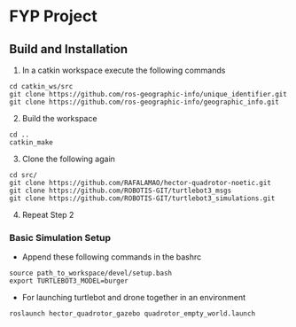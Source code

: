 # FYP Project 

## Build and Installation
1.  In a catkin workspace execute the following commands
```
cd catkin_ws/src
git clone https://github.com/ros-geographic-info/unique_identifier.git
git clone https://github.com/ros-geographic-info/geographic_info.git
```
2. Build the workspace
```
cd ..
catkin_make
```
3. Clone the following again
```
cd src/
git clone https://github.com/RAFALAMAO/hector-quadrotor-noetic.git
git clone https://github.com/ROBOTIS-GIT/turtlebot3_msgs
git clone https://github.com/ROBOTIS-GIT/turtlebot3_simulations.git
```
4. Repeat Step 2 

### Basic Simulation Setup
* Append these following commands in the bashrc
```
source path_to_workspace/devel/setup.bash
export TURTLEBOT3_MODEL=burger
```
* For launching turtlebot and drone together in an environment
```
roslaunch hector_quadrotor_gazebo quadrotor_empty_world.launch
```